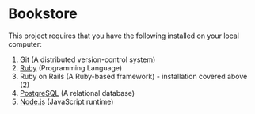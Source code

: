 # Bookstore

This project requires that you have the following installed on your local computer:
1. [Git](https://www.atlassian.com/git/tutorials/install-git) (A distributed version-control system)
2. [Ruby](https://www.digitalocean.com/community/tutorials/how-to-install-ruby-on-rails-with-rbenv-on-ubuntu-16-04) (Programming Language)
3. Ruby on Rails (A Ruby-based framework) - installation covered above (2)
2. [PostgreSQL](https://www.digitalocean.com/community/tutorials/how-to-install-and-use-postgresql-on-ubuntu-18-04) (A relational database)
3. [Node.js](https://yoember.com/nodejs/the-best-way-to-install-node-js/) (JavaScript runtime)
